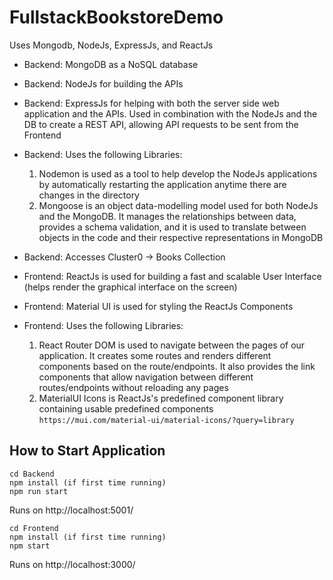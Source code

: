 # FullstackBookstoreDemo

Uses Mongodb, NodeJs, ExpressJs, and ReactJs 
- Backend: MongoDB as a NoSQL database 
- Backend: NodeJs for building the APIs
- Backend: ExpressJs for helping with both the server side web application and the APIs. Used in combination with the NodeJs and the DB to create a REST API, allowing API requests to be sent from the Frontend 
- Backend: Uses the following Libraries: 
    1. Nodemon is used as a tool to help develop the NodeJs applications by automatically restarting the application anytime there are changes in the directory
    2. Mongoose is an object data-modelling model used for both NodeJs and the MongoDB. It manages the relationships between data, provides a schema validation, and it is used to translate between objects in the code and their respective representations in MongoDB  
- Backend: Accesses Cluster0 -> Books Collection 

- Frontend: ReactJs is used for building a fast and scalable User Interface (helps render the graphical interface on the screen)
- Frontend: Material UI is used for styling the ReactJs Components 
- Frontend: Uses the following Libraries: 
    1. React Router DOM is used to navigate between the pages of our application. It creates some routes and renders different components based on the route/endpoints. It also provides the link components that allow navigation between different routes/endpoints without reloading any pages
    2. MaterialUI Icons is ReactJs's predefined component library containing usable predefined components 
    ```https://mui.com/material-ui/material-icons/?query=library```

## How to Start Application 

```
cd Backend 
npm install (if first time running) 
npm run start 
```
Runs on http://localhost:5001/

```
cd Frontend
npm install (if first time running)
npm start
```
Runs on http://localhost:3000/